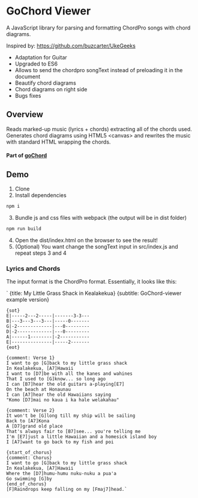 # GoChord Viewer
A JavaScript library for parsing and formatting ChordPro songs with chord diagrams.

Inspired by: https://github.com/buzcarter/UkeGeeks

* Adaptation for Guitar
* Upgraded to ES6 
* Allows to send the chordpro songText instead of preloading it in the document
* Beautify chord diagrams
* Chord diagrams on right side
* Bugs fixes

## Overview
Reads marked-up music (lyrics + chords) extracting all of the chords used.
Generates chord diagrams using HTML5 &lt;canvas&gt; and rewrites the music with standard HTML wrapping the chords.

#### Part of [goChord](https://gochord.com/)

## Demo
1.  Clone
2.  Install dependencies
```bash 
npm i
```
3.  Bundle js and css files with webpack (the output will be in dist folder)
```bash 
npm run build
```
4.  Open the dist/index.html on the browser to see the result!
5.  (Optional) You want change the songText input in src/index.js and repeat steps 3 and 4

### Lyrics and Chords

The input format is the ChordPro format. Essentially, it
looks like this:

` {title: My Little Grass Shack in Kealakekua}
    {subtitle: GoChord-viewer example version}

    {sot}
    E|-----2---2-----|-------3-3---
    B|---3---3---3---|-----0-------
    G|-2-------------|---0---------
    D|-2-------------|---0---------
    A|------1--------|-2-----------
    E|---------------|-----2-------
    {eot}

    {comment: Verse 1}
    I want to go [G]back to my little grass shack
    In Kealakekua, [A7]Hawaii
    I want to [D7]be with all the kanes and wahines
    That I used to [G]know... so long ago
    I can [B7]hear the old guitars a-playing[E7]
    On the beach at Honaunau
    I can [A7]hear the old Hawaiians saying
    "Komo [D7]mai no kaua i ka hale welakahau"

    {comment: Verse 2}
    It won't be [G]long till my ship will be sailing
    Back to [A7]Kona
    A [D7]grand old place
    That's always fair to [B7]see... you're telling me
    I'm [E7]just a little Hawaiian and a homesick island boy
    I [A7]want to go back to my fish and poi

    {start_of_chorus}
    {comment: Chorus}
    I want to go [G]back to my little grass shack
    In Kealakekua, [A7]Hawaii
    Where the [D7]humu-humu nuku-nuku a pua'a
    Go swimming [G]by
    {end_of_chorus}
    [F]Raindrops keep falling on my [Fmaj7]head.` 
